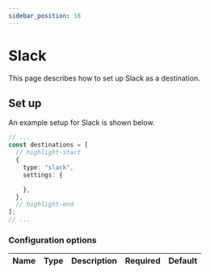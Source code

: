 ```yaml
---
sidebar_position: 18
---
```

# Slack

This page describes how to set up Slack as a destination.

## Set up
An example setup for Slack is shown below.

```ts title="src/pages/api/syft.ts"
// ...
const destinations = [
  // highlight-start
  {
    type: "slack",
    settings: {

    },
  },
  // highlight-end
];
// ...
```

### Configuration options

| Name                 | Type           | Description     | Required | Default         |
| -------------------- | -------------- | --------------- | -------- | --------------- |
 



